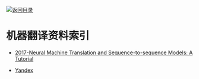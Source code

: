[![返回目录](https://parg.co/UGo)](https://github.com/wxyyxc1992/Awesome-Links) 
 
 
# 机器翻译资料索引

- [2017-Neural Machine Translation and Sequence-to-sequence Models: A Tutorial](https://arxiv.org/pdf/1703.01619.pdf)

- [Yandex](https://translate.yandex.com/)